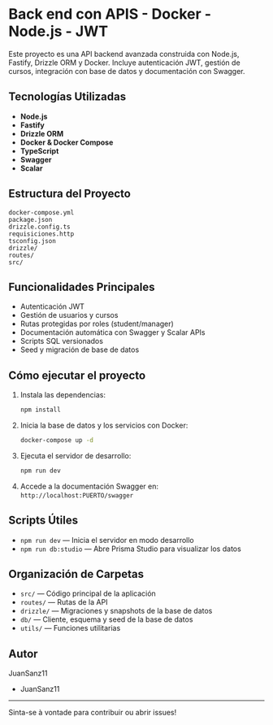 
# Back end con APIS - Docker - Node.js - JWT

Este proyecto es una API backend avanzada construida con Node.js, Fastify, Drizzle ORM y Docker. Incluye autenticación JWT, gestión de cursos, integración con base de datos y documentación con Swagger.

## Tecnologías Utilizadas
- **Node.js**
- **Fastify**
- **Drizzle ORM**
- **Docker & Docker Compose**
- **TypeScript**
- **Swagger**
- **Scalar**

## Estructura del Proyecto
```
docker-compose.yml
package.json
drizzle.config.ts
requisiciones.http
tsconfig.json
drizzle/
routes/
src/
```

## Funcionalidades Principales
- Autenticación JWT
- Gestión de usuarios y cursos
- Rutas protegidas por roles (student/manager)
- Documentación automática con Swagger y Scalar APIs
- Scripts SQL versionados
- Seed y migración de base de datos

## Cómo ejecutar el proyecto
1. Instala las dependencias:
   ```bash
   npm install
   ```
2. Inicia la base de datos y los servicios con Docker:
   ```bash
   docker-compose up -d
   ```
3. Ejecuta el servidor de desarrollo:
   ```bash
   npm run dev
   ```
4. Accede a la documentación Swagger en: `http://localhost:PUERTO/swagger`

## Scripts Útiles
- `npm run dev` — Inicia el servidor en modo desarrollo
- `npm run db:studio` — Abre Prisma Studio para visualizar los datos

## Organización de Carpetas
- `src/` — Código principal de la aplicación
- `routes/` — Rutas de la API
- `drizzle/` — Migraciones y snapshots de la base de datos
- `db/` — Cliente, esquema y seed de la base de datos
- `utils/` — Funciones utilitarias

## Autor
JuanSanz11
- JuanSanz11

---
Sinta-se à vontade para contribuir ou abrir issues!
